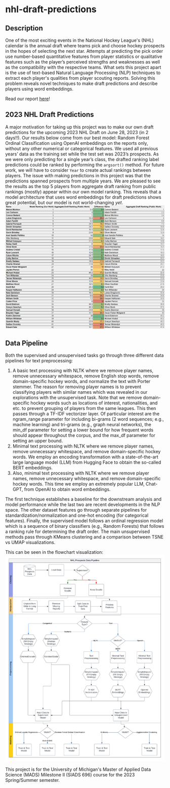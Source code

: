# nhl-draft-predictions

## Description

One of the most exciting events in the National Hockey League's (NHL) calendar is the annual draft where teams pick and choose hockey prospects in the hopes of selecting the next star. Attempts at predicting the pick order use number-based quantitative features from player statistics or qualitative features such as the player’s perceived strengths and weaknesses as well as the compatibility with the respective teams. What sets this project apart is the use of text-based Natural Language Processing (NLP) techniques to extract each player's qualities from player scouting reports. Solving this problem reveals novel techniques to make draft predictions and describe players using word embeddings.

Read our report [here](https://deepnote.com/@nhl-draft-predictions/NHL-Draft-Predictions-09d8dc5c-d54b-4729-bd12-f4067dd931f4)!

## 2023 NHL Draft Predictions

A major motivation for taking up this project was to make our own draft predictions for the upcoming 2023 NHL Draft on June 28, 2023 (in 2 days!!). Our results below come from our best model: Random Forest Ordinal Classification using OpenAI embeddings on the reports only, without any other numerical or categorical features. We used all previous years’ data as the training set while the test set was 2023’s prospects. As we were only predicting for a single year’s class, the drafted ranking label predictions could be ranked by performing the `argsort()` method. For future work, we will have to consider `Year` to create actual rankings between players. The issue with making predictions in this project was that the predictions spanned prospects from multiple years. We are pleased to see the results as the top 5 players from aggregate draft ranking from public rankings (mostly) appear within our own model ranking. This reveals that a model architecture that uses word embeddings for draft predictions shows great potential, but our model is not world-changing *yet*.
![Screenshot](images/final-draft-ranking.png)

## Data Pipeline

Both the supervised and unsupervised tasks go through three different data pipelines for text preprocessing: 

1. A basic text processing with NLTK where we remove player names, remove unnecessary whitespace, remove English stop words, remove domain-specific hockey words, and normalize the text with Porter stemmer. The reason for removing player names is to prevent classifying players with similar names which was revealed in our explorations with the unsupervised task. Note that we remove domain-specific hockey words such as locations of interest, nationalities, and etc. to prevent grouping of players from the same leagues. This then passes through a TF-IDF vectorizer layer. Of particular interest are the ngram_range parameter for including bi-grams (2 word sequences; e.g., machine learning) and tri-grams (e.g., graph neural networks), the min_df parameter for setting a lower bound for how frequent words should appear throughout the corpus, and the max_df parameter for setting an upper bound.
2. Minimal text processing with NLTK where we remove player names, remove unnecessary whitespace, and remove domain-specific hockey words. We employ an encoding transformation with a state-of-the-art large language model (LLM) from Hugging Face to obtain the so-called BERT embeddings.
3. Also, minimal text processing with NLTK where we remove player names, remove unnecessary whitespace, and remove domain-specific hockey words. This time we employ an extremely popular LLM, Chat-GPT, from OpenAI to obtain word embeddings.

The first technique establishes a baseline for the downstream analysis and model performance while the last two are recent developments in the NLP space. The other dataset features go through separate pipelines for standardization/normalization and one-hot encoding (for categorical features). Finally, the supervised model follows an ordinal regression model which is a sequence of binary classifiers (e.g., Random Forests) that follows a ranking rule for determining the draft order. The main unsupervised methods pass through KMeans clustering and a comparison between TSNE vs UMAP visualizations.

This can be seen in the flowchart visualization:
![Screenshot](images/data_pipeline.png)

This project is for the University of Michigan's Master of Applied Data Science (MADS) Milestone II (SIADS 696) course for the 2023 Spring/Summer semester.
